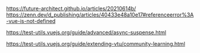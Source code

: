 https://future-architect.github.io/articles/20210614b/
https://zenn.dev/d_publishing/articles/40433e48a10e17#referenceerror%3A-vue-is-not-defined

<!-- 次やる -->

https://test-utils.vuejs.org/guide/advanced/async-suspense.html

<!-- 下記は今回はやらない -->

https://test-utils.vuejs.org/guide/extending-vtu/community-learning.html
